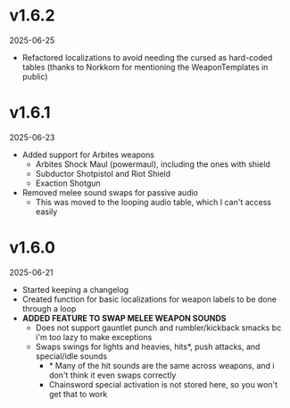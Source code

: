 # v1.6.2
2025-06-25

- Refactored localizations to avoid needing the cursed as hard-coded tables (thanks to Norkkom for mentioning the WeaponTemplates in public)

# v1.6.1
2025-06-23

- Added support for Arbites weapons
    - Arbites Shock Maul (powermaul), including the ones with shield
    - Subductor Shotpistol and Riot Shield
    - Exaction Shotgun
- Removed melee sound swaps for passive audio
    - This was moved to the looping audio table, which I can't access easily

# v1.6.0
2025-06-21

- Started keeping a changelog
- Created function for basic localizations for weapon labels to be done through a loop
- **ADDED FEATURE TO SWAP MELEE WEAPON SOUNDS**
    - Does not support gauntlet punch and rumbler/kickback smacks bc i'm too lazy to make exceptions
    - Swaps swings for lights and heavies, hits\*, push attacks, and special/idle sounds
        - \* Many of the hit sounds are the same across weapons, and i don't think it even swaps correctly
        - Chainsword special activation is not stored here, so you won't get that to work